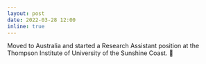 ```yaml
---
layout: post
date: 2022-03-28 12:00
inline: true
---
```


Moved to Australia and started a Research Assistant position at the Thompson Institute of University of the Sunshine Coast. :kangaroo:

